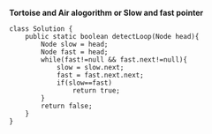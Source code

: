 **Tortoise and Air alogorithm or Slow and fast pointer**
```
class Solution {
    public static boolean detectLoop(Node head){
        Node slow = head;
        Node fast = head;
        while(fast!=null && fast.next!=null){
            slow = slow.next;
            fast = fast.next.next;
            if(slow==fast)
                return true;
        }
        return false;
    }
}
```
